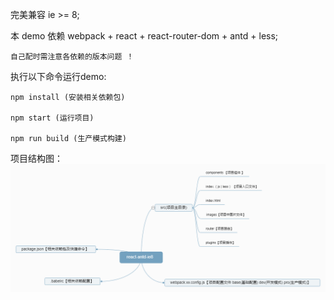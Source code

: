 
完美兼容 ie >= 8;

本 demo 依赖 webpack + react + react-router-dom + antd + less;

	自己配时需注意各依赖的版本问题 ！

执行以下命令运行demo:

	npm install (安装相关依赖包)

	npm start (运行项目)

	npm run build (生产模式构建)

项目结构图：
　　　
　　　![](./src/images/react-antd-ie8.png)
	
	
	
	